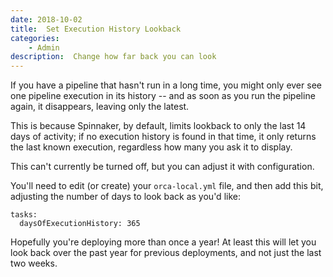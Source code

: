 ```yaml
---
date: 2018-10-02
title:  Set Execution History Lookback
categories:
    - Admin
description:  Change how far back you can look
---
```


If you have a pipeline that hasn't run in a long time, you might only ever
see one pipeline execution in its history -- and as soon as you run the
pipeline again, it disappears, leaving only the latest.

This is because Spinnaker, by default, limits lookback to only the last 14
days of activity; if no execution history is found in that time, it only
returns the last known execution, regardless how many you ask it to display.

This can't currently be turned off, but you can adjust it with configuration.

You'll need to edit (or create) your `orca-local.yml` file, and then add
this bit, adjusting the number of days to look back as you'd like:

```
tasks:
  daysOfExecutionHistory: 365
```

Hopefully you're deploying more than once a year! At least this will let
you look back over the past year for previous deployments, and not just the
last two weeks.
